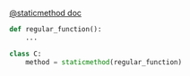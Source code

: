 [@staticmethod doc](https://docs.python.org/3/library/functions.html#staticmethod "Permalink to this definition")

```python
def regular_function():
    ...

class C:
    method = staticmethod(regular_function)
```
